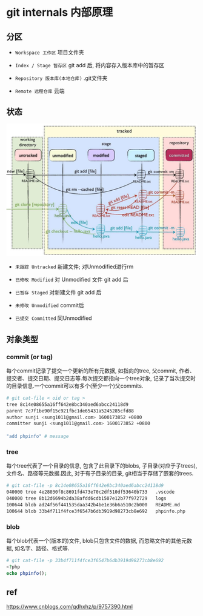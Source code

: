 # git internals 内部原理

## 分区

- `Workspace 工作区` 项目文件夹

- `Index / Stage 暂存区` git add 后, 将内容存入版本库中的暂存区

- `Repository 版本库(本地仓库)` .git文件夹

- `Remote 远程仓库` 云端

## 状态

![img](res/git-status-flow.png)

- `未跟踪 Untracked` 新建文件; 对Unmodified进行rm

- `已修改 Modified` 对 Unmodified 文件 git add 后

- `已暂存 Staged` 对新建文件 git add 后

- `未修改 Unmodified` commit后

- `已提交 Committed` 同Unmodified

## 对象类型

### commit (or tag)

  每个commit记录了提交一个更新的所有元数据, 如指向的tree, 父commit, 作者、提交者、提交日期、提交日志等.每次提交都指向一个tree对象, 记录了当次提交时的目录信息.一个commit可以有多个(至少一个)父commits.

```bash
# git cat-file < oid or tag >
tree 8c14e08655a16ff642e8bc340aed6abcc24118d9  
parent 7c7f1be90f15c921fbc1de65431a5245285cfd88  
author sunji <sung1011@gmail.com> 1600173852 +0800  
committer sunji <sung1011@gmail.com> 1600173852 +0800  

"add phpinfo" # message
```

### tree

  每个tree代表了一个目录的信息, 包含了此目录下的blobs, 子目录(对应于子trees), 文件名、路径等元数据.因此, 对于有子目录的目录, git相当于存储了嵌套的trees.

```bash
# git cat-file -p 8c14e08655a16ff642e8bc340aed6abcc24118d9
040000 tree 4e28030f8c8691fd473e70c2df510df53640b733   .vscode
040000 tree 8b12d6694b2da38afdd6cdb1507e12b77f972729   logs
100644 blob ad24f56f441535daa342b4be1e36b6a510c2b000   README.md
100644 blob 33b4f711f4fce3f6547b6db3919d98273cb8e692   phpinfo.php
```

### blob

  每个blob代表一个(版本的)文件, blob只包含文件的数据, 而忽略文件的其他元数据, 如名字、路径、格式等.

```php
# git cat-file -p 33b4f711f4fce3f6547b6db3919d98273cb8e692
<?php
echo phpinfo();
```

## ref

<https://www.cnblogs.com/qdhxhz/p/9757390.html>